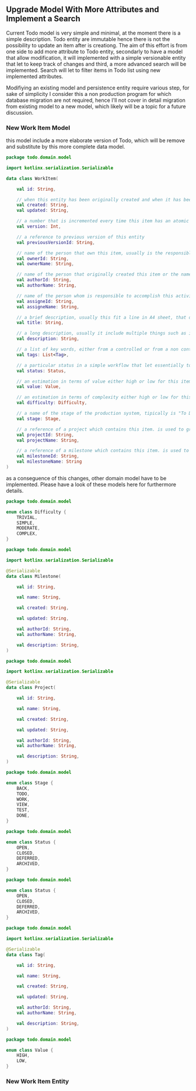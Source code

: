 ## Upgrade Model With More Attributes and Implement a Search

Current Todo model is very simple and minimal, at the moment there is a simple description. Todo entity are immutable
hence there is not the possibility to update an item after is creationg. The aim of this effort is from one side to add
more attribute to Todo entity, secondarly to have a model that allow modification, it will implemented with a simple
versionable entity that let to keep track of changes and third, a more advanced search will be implemented. Search will
let to filter items in Todo list using new implemented attributes.

Modifiying an existing model and persistence entity require various step, for sake of simplicity I consider this a non
production program for which database migration are not required, hence I'll not cover in detail migration from existing
model to a new model, which likely will be a topic for a future discussion.

### New Work Item Model

this model include a more elaborate version of Todo, which will be remove and substitute by this more complete data
model.

```kotlin
package todo.domain.model

import kotlinx.serialization.Serializable

data class WorkItem(

    val id: String,

    // when this entity has been originally created and when it has been recently updated
    val created: String,
    val updated: String,

    // a number that is incremented every time this item has an atomic change
    val version: Int,

    // a reference to previous version of this entity
    val previousVersionId: String,

    // name of the person that own this item, usually is the responsible of this item but it could be another person
    val ownerId: String,
    val ownerName: String,

    // name of the person that originally created this item or the name of the person that recently changed this item
    val authorId: String,
    val authorName: String,

    // name of the person whom is responsible to accomplish this activity, it could be different from the author
    val assigneId: String,
    val assigneName: String,

    // a brief description, usually this fit a line in A4 sheet, that describe this item in simple and easy manner
    val title: String,

    // a long description, usually it include multiple things such as images, code snippet, etc
    val description: String,

    // a list of key words, either from a controlled or from a non controlled vocubolary that let users to organize items
    val tags: List<Tag>,

    // a particular status in a simple workflow that let essentially to open/close items or to defer/archive them in future
    val status: Status,

    // an estimation in terms of value either high or low for this item. Note: this is used to build a 2-d board using Haisenower matrix
    val value: Value,

    // an estimation in terms of complexity either high or low for this item. Note: this is used to build a 2-d board using Haisenower matrix
    val difficulty: Difficulty,

    // a name of the stage of the production system, tipically is "To Do", "In Progress", "Completed"
    val stage: Stage,

    // a reference of a project which contains this item. is used to group items and divide them per project
    val projectId: String,
    val projectName: String,

    // a reference of a milestone which contains this item. is used to group items and divide them per milestone
    val milestoneId: String,
    val milestoneName: String
)
```

as a conseguence of this changes, other domain model have to be implemented. Please have a look of these models here for
furthermore details.

```kotlin
package todo.domain.model

enum class Difficulty {
    TRIVIAL,
    SIMPLE,
    MODERATE,
    COMPLEX,
}
```

```kotlin
package todo.domain.model

import kotlinx.serialization.Serializable

@Serializable
data class Milestone(

    val id: String,

    val name: String,

    val created: String,

    val updated: String,

    val authorId: String,
    val authorName: String,

    val description: String,
)
```

```kotlin
package todo.domain.model

import kotlinx.serialization.Serializable

@Serializable
data class Project(

    val id: String,

    val name: String,

    val created: String,

    val updated: String,

    val authorId: String,
    val authorName: String,

    val description: String,
)
```

```kotlin
package todo.domain.model

enum class Stage {
    BACK,
    TODO,
    WORK,
    VIEW,
    TEST,
    DONE,
}
```

```kotlin
package todo.domain.model

enum class Status {
    OPEN,
    CLOSED,
    DEFERRED,
    ARCHIVED,
}
```

```kotlin
package todo.domain.model

enum class Status {
    OPEN,
    CLOSED,
    DEFERRED,
    ARCHIVED,
}
```

```kotlin
package todo.domain.model

import kotlinx.serialization.Serializable

@Serializable
data class Tag(

    val id: String,

    val name: String,

    val created: String,

    val updated: String,

    val authorId: String,
    val authorName: String,

    val description: String,
)
```

```kotlin
package todo.domain.model

enum class Value {
    HIGH,
    LOW,
}
```

### New Work Item Entity
